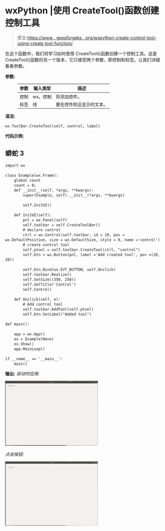 # wxPython |使用 CreateTool()函数创建控制工具

> 原文:[https://www . geesforgeks . org/wxpython-create-control-tool-using-create tool-function/](https://www.geeksforgeeks.org/wxpython-create-control-tool-using-createtool-function/)

在这个函数中，我们将学习如何使用 CreateTool()函数创建一个控制工具。这是 CreateTool()函数的另一个版本，它只接受两个参数，即控制和标签。让我们详细看看参数。

**参数:**

<figure class="table">

| 参数 | 输入类型 | 描述 |
| --- | --- | --- |
| 控制 | wx。控制 | 将添加控件。 |
| 标签 | 线 | 要在控件附近显示的文本。 |

</figure>

**语法:**

```
wx.ToolBar.CreateTool(self, control, label)
```

**代码示例:**

## 蟒蛇 3

```
import wx

class Example(wx.Frame):
    global count
    count = 0;
    def __init__(self, *args, **kwargs):
        super(Example, self).__init__(*args, **kwargs)

        self.InitUI()

    def InitUI(self):
        pnl = wx.Panel(self)
        self.toolbar = self.CreateToolBar()
        # declare control
        ctrl = wx.Control(self.toolbar, id = 19, pos = wx.DefaultPosition, size = wx.DefaultSize, style = 0, name ='control')
        # create control tool
        self.ptool = self.toolbar.CreateTool(ctrl, "control")
        self.btn = wx.Button(pnl, label ='Add created tool', pos =(20, 20))

        self.btn.Bind(wx.EVT_BUTTON, self.Onclick)
        self.toolbar.Realize()
        self.SetSize((350, 250))
        self.SetTitle('Control')
        self.Centre()

    def Onclick(self, e):
        # Add control tool
        self.toolbar.AddTool(self.ptool)
        self.btn.SetLabel("Added tool")

def main():

    app = wx.App()
    ex = Example(None)
    ex.Show()
    app.MainLoop()

if __name__ == '__main__':
    main()
```

**输出:**
*启动时应用:*

![](img/137d8ffdfbfedf3357cf3d50f89908c2.png)

*点击按钮:*

![](img/630fc4279e8a334b30da5bab0360a0a4.png)